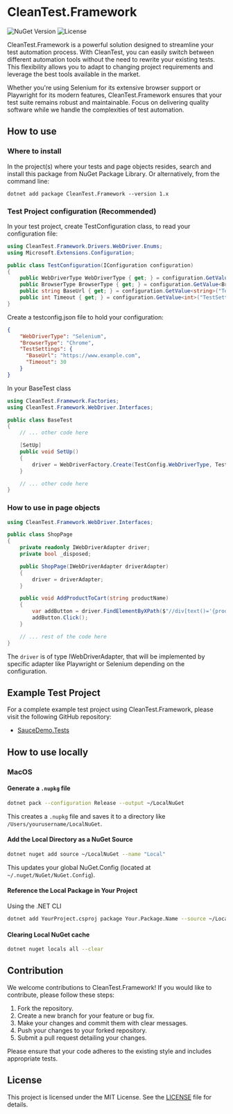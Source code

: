 # CleanTest.Framework

![NuGet Version](https://img.shields.io/nuget/v/CleanTest.Framework.svg)
![License](https://img.shields.io/badge/license-MIT-brightgreen.svg)

CleanTest.Framework is a powerful solution designed to streamline your test automation process. With CleanTest, you can easily switch between different automation tools without the need to rewrite your existing tests. This flexibility allows you to adapt to changing project requirements and leverage the best tools available in the market.

Whether you're using Selenium for its extensive browser support or Playwright for its modern features, CleanTest.Framework ensures that your test suite remains robust and maintainable. Focus on delivering quality software while we handle the complexities of test automation.

## How to use

### Where to install
In the project(s) where your tests and page objects resides, search and install this package from NuGet Package Library. Or alternatively, from the command line:

```
dotnet add package CleanTest.Framework --version 1.x
```

### Test Project configuration (Recommended)
In your test project, create TestConfiguration class, to read your configuration file:

```csharp
using CleanTest.Framework.Drivers.WebDriver.Enums;
using Microsoft.Extensions.Configuration;

public class TestConfiguration(IConfiguration configuration)
{
    public WebDriverType WebDriverType { get; } = configuration.GetValue<WebDriverType>("WebDriverType", WebDriverType.Selenium);
    public BrowserType BrowserType { get; } = configuration.GetValue<BrowserType>("BrowserType", BrowserType.Chrome);
    public string BaseUrl { get; } = configuration.GetValue<string>("TestSettings:BaseUrl", "https://www.example.com/");
    public int Timeout { get; } = configuration.GetValue<int>("TestSettings:Timeout", 30);
}
```

Create a testconfig.json file to hold your configuration:

```json
{
    "WebDriverType": "Selenium",
    "BrowserType": "Chrome",
    "TestSettings": {
      "BaseUrl": "https://www.example.com",
      "Timeout": 30
    }
}
```

In your BaseTest class

```csharp
using CleanTest.Framework.Factories;
using CleanTest.Framework.WebDriver.Interfaces;

public class BaseTest 
{
    // ... other code here

    [SetUp]
    public void SetUp()
    {
        driver = WebDriverFactory.Create(TestConfig.WebDriverType, TestConfig.BrowserType);
    }

    // ... other code here
}
```

### How to use in page objects

```csharp
using CleanTest.Framework.WebDriver.Interfaces;

public class ShopPage
{
    private readonly IWebDriverAdapter driver;
    private bool _disposed;

    public ShopPage(IWebDriverAdapter driverAdapter)
    {
        driver = driverAdapter;
    }

    public void AddProductToCart(string productName)
    {
        var addButton = driver.FindElementByXPath($"//div[text()='{productName}']/ancestor::div[@class='inventory_item']//button[contains(@id, 'add-to-cart')]");
        addButton.Click();
    }

    // ... rest of the code here
}
```
The `driver` is of type IWebDriverAdapter, that will be implemented by specific adapter like Playwright or Selenium depending on the configuration.

## Example Test Project

For a complete example test project using CleanTest.Framework, please visit the following GitHub repository:

* [SauceDemo.Tests](https://github.com/mitsram/SauceDemo.Tests)

## How to use locally

### MacOS
#### Generate a `.nupkg` file
```bash
dotnet pack --configuration Release --output ~/LocalNuGet
```
This creates a `.nupkg` file and saves it to a directory like `/Users/yourusername/LocalNuGet`.
#### Add the Local Directory as a NuGet Source
```bash
dotnet nuget add source ~/LocalNuGet --name "Local"
```

This updates your global NuGet.Config (located at `~/.nuget/NuGet/NuGet.Config`).

#### Reference the Local Package in Your Project
Using the .NET CLI
```bash
dotnet add YourProject.csproj package Your.Package.Name --source ~/LocalNuGet
```

#### Clearing Local NuGet cache
```bash
dotnet nuget locals all --clear
```

## Contribution
We welcome contributions to CleanTest.Framework! If you would like to contribute, please follow these steps:

1. Fork the repository.
2. Create a new branch for your feature or bug fix.
3. Make your changes and commit them with clear messages.
4. Push your changes to your forked repository.
5. Submit a pull request detailing your changes.

Please ensure that your code adheres to the existing style and includes appropriate tests.

## License
This project is licensed under the MIT License. See the [LICENSE](LICENSE) file for details.